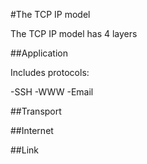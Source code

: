 #The TCP IP model

The TCP IP model has 4 layers

##Application

Includes protocols:

-SSH
-WWW
-Email

##Transport

##Internet

##Link

